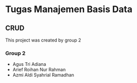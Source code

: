 # Tugas Manajemen Basis Data

## CRUD
This project was created by group 2

### Group 2

<ul>
  <li>Agus Tri Adiana</li>
  <li>Arief Roihan Nur Rahman</li>
  <li>Azmi Aldi Syahrial Ramadhan</li>
</ul>
